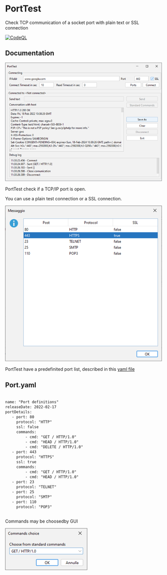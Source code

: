 # PortTest

Check TCP communication of a socket port with plain text or SSL connection

[![CodeQL](https://github.com/matteobaccan/PortTest/actions/workflows/codeql-analysis.yml/badge.svg)](https://github.com/matteobaccan/PortTest/actions/workflows/codeql-analysis.yml)

## Documentation

![GUI](./porttest.png)

PortTest check if a TCP/IP port is open.

You can use a plain test connection or a SSL connection.

![GUI](./portlist.png)

PortTest have a predefinited port list, described in this [yaml file](https://github.com/matteobaccan/PortTest/blob/main/src/main/resources/port.yaml)

## Port.yaml
<pre>
  <code>
name: "Port definitions"
releaseDate: 2022-02-17
portDetails:
   - port: 80
     protocol: "HTTP"
     ssl: false
     commands:
         - cmd: "GET / HTTP/1.0"
         - cmd: "HEAD / HTTP/1.0"
         - cmd: "DELETE / HTTP/1.0"
   - port: 443
     protocol: "HTTPS"
     ssl: true
     commands:
         - cmd: "GET / HTTP/1.0"
         - cmd: "HEAD / HTTP/1.0"
   - port: 23
     protocol: "TELNET"
   - port: 25
     protocol: "SMTP"
   - port: 110
     protocol: "POP3"
  </code>
</pre>

Commands may be choosedby GUI

![GUI](./commands.png)
